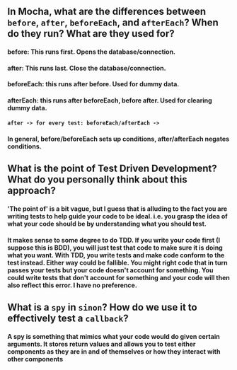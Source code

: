 <!-- Answers to the Short Answer Essay Questions go here -->

<!-- I still can't get lists to work... just went with 
     different size headers instead...                   -->


## In Mocha, what are the differences between `before`, `after`, `beforeEach`, and `afterEach`? When do they run? What are they used for?

#### before: This runs first.  Opens the database/connection.

#### after: This runs last.  Close the database/connection.

#### beforeEach: this runs after before.  Used for dummy data.

#### afterEach: this runs after beforeEach, before after.  Used for clearing dummy data.

#### `after -> for every test: beforeEach/afterEach ->`

#### In general, before/beforeEach sets up conditions, after/afterEach negates conditions.

## What is the point of Test Driven Development? What do you personally think about this approach?

#### 'The point of' is a bit vague, but I guess that is alluding to the fact you are writing tests to help guide your code to be ideal.  i.e. you grasp the idea of what your code should be by understanding what you should test.

#### It makes sense to some degree to do TDD.  If you write your code first (I suppose this is BDD), you will just test that code to make sure it is doing what you want.  With TDD, you write tests and make code conform to the test instead.  Either way could be fallible.  You might right code that in turn passes your tests but your code doesn't account for something.  You could write tests that don't account for something and your code will then also reflect this error.  I have no preference.

## What is a `spy` in `sinon`? How do we use it to effectively test a `callback`?

#### A spy is something that mimics what your code would do given certain arguments.  It stores return values and allows you to test either components as they are in and of themselves or how they interact with other components 